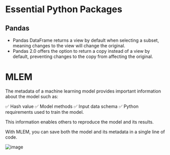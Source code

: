 # Essential Python Packages

## Pandas
- Pandas DataFrame returns a view by default when selecting a subset, meaning changes to the view will change the original.
- Pandas 2.0 offers the option to return a copy instead of a view by default, preventing changes to the copy from affecting the original.


# MLEM
The metadata of a machine learning model provides important information about the model such as:

✅ Hash value
✅ Model methods
✅ Input data schema
✅ Python requirements used to train the model.

This information enables others to reproduce the model and its results.

With MLEM, you can save both the model and its metadata in a single line of code.

![image](https://user-images.githubusercontent.com/50066797/234052663-49fac8d9-52d8-4c51-b6a0-7fd5cefe37ae.png)

